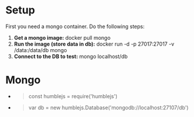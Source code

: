 # Setup
First you need a mongo container. Do the following steps:
1. **Get a mongo image:** docker pull mongo
2. **Run the image (store data in db):** docker run -d -p 27017:27017 -v /data:/data/db mongo
3. **Connect to the DB to test:** mongo localhost/db

# Mongo
* > const humblejs = require('humblejs')
* > var db = new humblejs.Database('mongodb://localhost:27107/db')


